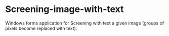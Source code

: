 # Screening-image-with-text
Windows forms application for Screening with text a given image (groups of pixels become replaced with text).
